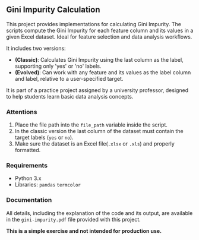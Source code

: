 ## Gini Impurity Calculation

This project provides implementations for calculating Gini Impurity. The scripts compute the Gini Impurity for each feature column and its values in a given Excel dataset. Ideal for feature selection and data analysis workflows.

It includes two versions:
- **(Classic)**: Calculates Gini Impurity using the last column as the label, supporting only 'yes' or 'no' labels.
- **(Evolved)**: Can work with any feature and its values as the label column and label, relative to a user-specified target.

It is part of a practice project assigned by a university professor, designed to help students learn basic data analysis concepts.

### Attentions
1. Place the file path into the `file_path` variable inside the script. 
2. In the classic version the last column of the dataset must contain the target labels (`yes` or `no`). 
3. Make sure the dataset is an Excel file(`.xlsx` or `.xls`) and properly formatted.
 

### Requirements
- Python 3.x
- Libraries: `pandas` `termcolor`

### Documentation
All details, including the explanation of the code and its output, are available in the `gini-impurity.pdf` file provided with this project.

**This is a simple exercise and not intended for production use.**




